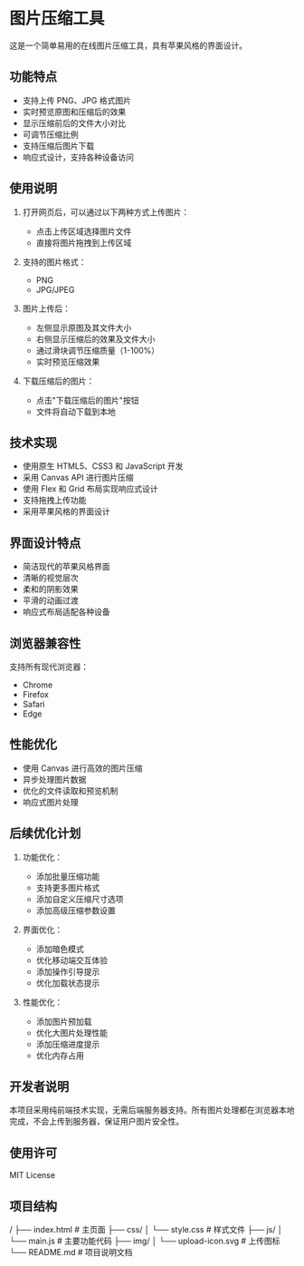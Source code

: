 # 图片压缩工具

这是一个简单易用的在线图片压缩工具，具有苹果风格的界面设计。

## 功能特点

- 支持上传 PNG、JPG 格式图片
- 实时预览原图和压缩后的效果
- 显示压缩前后的文件大小对比
- 可调节压缩比例
- 支持压缩后图片下载
- 响应式设计，支持各种设备访问

## 使用说明

1. 打开网页后，可以通过以下两种方式上传图片：
   - 点击上传区域选择图片文件
   - 直接将图片拖拽到上传区域

2. 支持的图片格式：
   - PNG
   - JPG/JPEG

3. 图片上传后：
   - 左侧显示原图及其文件大小
   - 右侧显示压缩后的效果及文件大小
   - 通过滑块调节压缩质量（1-100%）
   - 实时预览压缩效果

4. 下载压缩后的图片：
   - 点击"下载压缩后的图片"按钮
   - 文件将自动下载到本地

## 技术实现

- 使用原生 HTML5、CSS3 和 JavaScript 开发
- 采用 Canvas API 进行图片压缩
- 使用 Flex 和 Grid 布局实现响应式设计
- 支持拖拽上传功能
- 采用苹果风格的界面设计

## 界面设计特点

- 简洁现代的苹果风格界面
- 清晰的视觉层次
- 柔和的阴影效果
- 平滑的动画过渡
- 响应式布局适配各种设备

## 浏览器兼容性

支持所有现代浏览器：
- Chrome
- Firefox
- Safari
- Edge

## 性能优化

- 使用 Canvas 进行高效的图片压缩
- 异步处理图片数据
- 优化的文件读取和预览机制
- 响应式图片处理

## 后续优化计划

1. 功能优化：
   - 添加批量压缩功能
   - 支持更多图片格式
   - 添加自定义压缩尺寸选项
   - 添加高级压缩参数设置

2. 界面优化：
   - 添加暗色模式
   - 优化移动端交互体验
   - 添加操作引导提示
   - 优化加载状态提示

3. 性能优化：
   - 添加图片预加载
   - 优化大图片处理性能
   - 添加压缩进度提示
   - 优化内存占用

## 开发者说明

本项目采用纯前端技术实现，无需后端服务器支持。所有图片处理都在浏览器本地完成，不会上传到服务器，保证用户图片安全性。

## 使用许可

MIT License

## 项目结构
/
├── index.html # 主页面
├── css/
│ └── style.css # 样式文件
├── js/
│ └── main.js # 主要功能代码
├── img/
│ └── upload-icon.svg # 上传图标
└── README.md # 项目说明文档